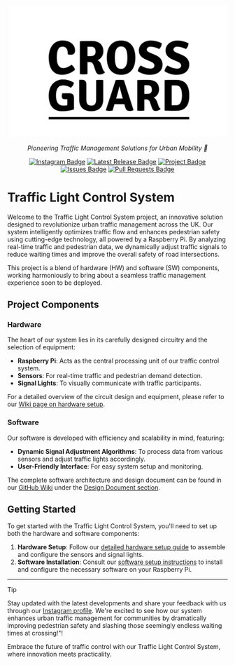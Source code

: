 <div align="center">
    <img src="https://github.com/saleemhamo/traffic-light-system/blob/development/docs/LOGO.png" alt="Traffic Light Control System Logo"/>
    <p>
        <i>Pioneering Traffic Management Solutions for Urban Mobility 🚦</i>
    </p>
    <div id="badges">
        <!-- Instagram Badge -->
        <a href="https://www.instagram.com/crossguard_2024"><img src="https://img.shields.io/badge/Instagram-E4405F?style=flat&logo=instagram&logoColor=white" alt="Instagram Badge"/></a>
        <!-- Latest Release Badge -->
        <a href="https://github.com/saleemhamo/traffic-light-system/releases"><img src="https://img.shields.io/github/v/release/saleemhamo/traffic-light-system?color=green&label=Latest%20Release" alt="Latest Release Badge"/></a>
        <!-- Projects Badge -->
        <a href="https://github.com/users/saleemhamo/projects/2"><img src="https://img.shields.io/badge/Project-View%20Project%20Tab-orange.svg" alt="Project Badge"/></a>
        <!-- Issues Badge -->
        <a href="https://github.com/saleemhamo/traffic-light-system/issues"><img src="https://img.shields.io/github/issues/saleemhamo/traffic-light-system.svg" alt="Issues Badge"/></a>
        <!-- Pull Requests Badge -->
        <a href="https://github.com/saleemhamo/traffic-light-system/pulls"><img src="https://img.shields.io/github/issues-pr/saleemhamo/traffic-light-system.svg" alt="Pull Requests Badge"/></a>
    </div>
</div>


# Traffic Light Control System

Welcome to the Traffic Light Control System project, an innovative solution designed to revolutionize urban traffic management across the UK. Our system intelligently optimizes traffic flow and enhances pedestrian safety using cutting-edge technology, all powered by a Raspberry Pi. By analyzing real-time traffic and pedestrian data, we dynamically adjust traffic signals to reduce waiting times and improve the overall safety of road intersections.

This project is a blend of hardware (HW) and software (SW) components, working harmoniously to bring about a seamless traffic management experience soon to be deployed.

## Project Components

### Hardware

The heart of our system lies in its carefully designed circuitry and the selection of equipment:

- **Raspberry Pi**: Acts as the central processing unit of our traffic control system.
- **Sensors**: For real-time traffic and pedestrian demand detection.
- **Signal Lights**: To visually communicate with traffic participants.

For a detailed overview of the circuit design and equipment, please refer to our [Wiki page on hardware setup](https://github.com/saleemhamo/traffic-light-system/wiki/Page-%233:-Implementation-Details#31-hardware-setup).

### Software

Our software is developed with efficiency and scalability in mind, featuring:

- **Dynamic Signal Adjustment Algorithms**: To process data from various sensors and adjust traffic lights accordingly.
- **User-Friendly Interface**: For easy system setup and monitoring.

The complete software architecture and design document can be found in our [GitHub Wiki](https://github.com/saleemhamo/traffic-light-system/wiki) under the [Design Document section](https://github.com/saleemhamo/traffic-light-system/wiki/Page-%232:-Design-Document).

## Getting Started

To get started with the Traffic Light Control System, you'll need to set up both the hardware and software components:

1. **Hardware Setup**: Follow our [detailed hardware setup guide](https://github.com/saleemhamo/traffic-light-system/wiki/Page-%233:-Implementation-Details#31-hardware-setup) to assemble and configure the sensors and signal lights.
2. **Software Installation**: Consult our [software setup instructions](https://github.com/saleemhamo/traffic-light-system/wiki/Page-%233:-Implementation-Details#32-software-development) to install and configure the necessary software on your Raspberry Pi.

---
> [!TIP]
> Stay updated with the latest developments and share your feedback with us through our [Instagram profile](https://www.instagram.com/crossguard_2024). We're excited to see how our system enhances urban traffic management for communities by dramatically improving pedestrian safety and slashing those seemingly endless waiting times at crossing!"!



Embrace the future of traffic control with our Traffic Light Control System, where innovation meets practicality.
